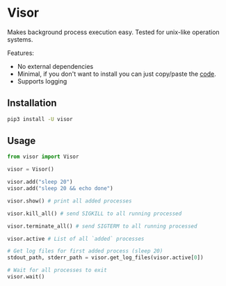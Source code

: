 # Visor

Makes background process execution easy. Tested for unix-like operation systems.

Features:
- No external dependencies
- Minimal, if you don't want to install you can just copy/paste the [code](https://github.com/nkitsaini/visor/blob/main/visor/visor.py).
- Supports logging

## Installation
```sh
pip3 install -U visor
```

## Usage
```py
from visor import Visor

visor = Visor()

visor.add("sleep 20")
visor.add("sleep 20 && echo done")

visor.show() # print all added processes

visor.kill_all() # send SIGKILL to all running processed

visor.terminate_all() # send SIGTERM to all running processed

visor.active # List of all `added` processes

# Get log files for first added process (sleep 20)
stdout_path, stderr_path = visor.get_log_files(visor.active[0]) 

# Wait for all processes to exit
visor.wait()

```
